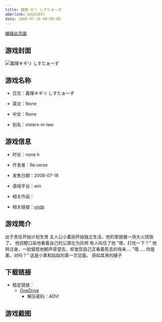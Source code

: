 ```yaml
---
title: 義理☆ギリ しすたぁ～ず
abbrlink: bd2b3897
date: 2008-07-18 00:00:00
---
```

[编辑此页面](https://github.com/ACG-3/ADV3-source/blob/main/source/_posts/games/%E7%BE%A9%E7%90%86%E2%98%86%E3%82%AE%E3%83%AA%20%E3%81%97%E3%81%99%E3%81%9F%E3%81%81%EF%BD%9E%E3%81%9A.md)

## 游戏封面

![義理☆ギリ しすたぁ～ず](https://pan.timero.xyz/d/onedrive/img_lib_001/%E7%BE%A9%E7%90%86%E2%98%86%E3%82%AE%E3%83%AA%20%E3%81%97%E3%81%99%E3%81%9F%E3%81%81%EF%BD%9E%E3%81%9A_cover.avif)


## 游戏名称

- 日文：義理☆ギリ しすたぁ～ず
- 英文：None
- 中文：None

- 别名：sisters-in-law


## 游戏信息

- 时长：none h
- 开发者：Re:verse
- 发售日期：2008-07-18
- 游戏平台：win
- 相关作品：

- 相关链接：[vndb](https://vndb.org/v2499)


## 游戏简介

出于责任开始计划生育
主人公小薰刚开始独立生活，他的家就被一场大火烧毁了。
他目瞪口呆地看着自己的公寓化为灰烬 有人叫住了他
"嗯，打扰一下？"
他转过身，一脸愠怒地朝声音望去，却发现自己正看着死去的母亲....
"嗯......你是薰，对吗？"
这是小熏和姑姑的第一次见面。
突如其来的嫂子




## 下载链接

- 稳定链接：
    - [OneDrive](https://pan.timero.xyz/onedrive/adv_lib_001/%E7%BE%A9%E7%90%86%E2%98%86%E3%82%AE%E3%83%AA%20%E3%81%97%E3%81%99%E3%81%9F%E3%81%81%EF%BD%9E%E3%81%9A)
        - 解压密码：ADV!



## 游戏截图


